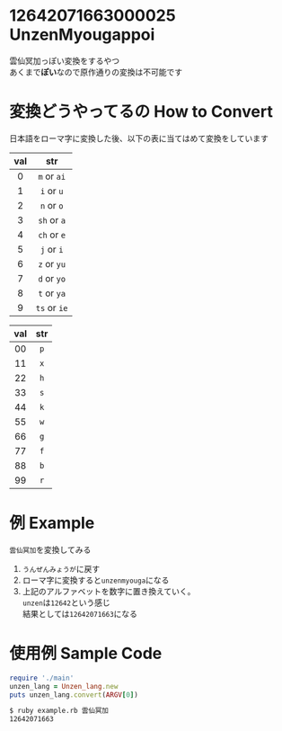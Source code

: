 # 12642071663000025 UnzenMyougappoi
雲仙冥加っぽい変換をするやつ  
あくまで**ぽい**なので原作通りの変換は不可能です

# 変換どうやってるの How to Convert
日本語をローマ字に変換した後、以下の表に当てはめて変換をしています  

| val | str |
|:---:|:---:|
|0|`m` or `ai`|
|1|`i` or `u`|
|2|`n` or `o`|
|3|`sh` or `a`|
|4|`ch` or `e`|
|5|`j` or `i`|
|6|`z` or `yu`|
|7|`d` or `yo`|
|8|`t` or `ya`|
|9|`ts` or `ie`|  

| val | str |
|:---:|:---:|
|00|`p`|
|11|`x`|
|22|`h`|
|33|`s`|
|44|`k`|
|55|`w`|
|66|`g`|
|77|`f`|
|88|`b`|
|99|`r`|

# 例 Example
`雲仙冥加`を変換してみる  

1. `うんぜんみょうが`に戻す  
2. ローマ字に変換すると`unzenmyouga`になる
3. 上記のアルファベットを数字に置き換えていく。  
`unzen`は`12642`という感じ  
結果としては`12642071663`になる

# 使用例 Sample Code
``` ruby
require './main'
unzen_lang = Unzen_lang.new
puts unzen_lang.convert(ARGV[0])
```

``` bash
$ ruby example.rb 雲仙冥加
12642071663
```
